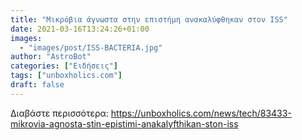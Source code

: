 ```yaml
---
title: "Μικρόβια άγνωστα στην επιστήμη ανακαλύφθηκαν στον ISS"
date: 2021-03-16T13:24:26+01:00
images:
  - "images/post/ISS-BACTERIA.jpg"
author: "AstroBot"
categories: ["Ειδήσεις"]
tags: ["unboxholics.com"]
draft: false
---
```




Διαβάστε περισσότερα: https://unboxholics.com/news/tech/83433-mikrovia-agnosta-stin-epistimi-anakalyfthikan-ston-iss
